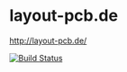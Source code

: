 # layout-pcb.de
http://layout-pcb.de/

[![Build Status](https://travis-ci.org/hakandilek/layout-pcb.de.svg?branch=master)](https://travis-ci.org/hakandilek/layout-pcb.de)
